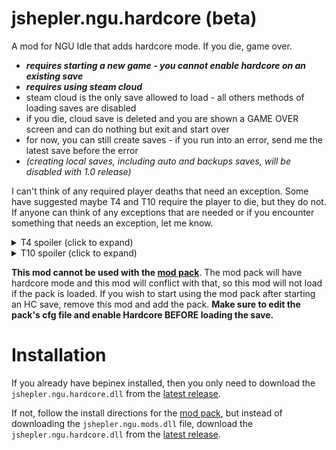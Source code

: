 # jshepler.ngu.hardcore (beta)

A mod for NGU Idle that adds hardcore mode. If you die, game over.
 - ***requires starting a new game - you cannot enable hardcore on an existing save***
 - ***requires using steam cloud***
 - steam cloud is the only save allowed to load - all others methods of loading saves are disabled
 - if you die, cloud save is deleted and you are shown a GAME OVER screen and can do nothing but exit and start over
 - for now, you can still create saves - if you run into an error, send me the latest save before the error
 - *(creating local saves, including auto and backups saves, will be disabled with 1.0 release)*

I can't think of any required player deaths that need an exception. Some have suggested maybe T4 and T10 require the player to die, but they do not. If anyone can think of any exceptions that are needed or if you encounter something that needs an exception, let me know.

<details>
    <summary>T4 spoiler (click to expand)</summary>

    The only requirement for Ring of Apathy to drop is beating boss 100 in current rebirth (or already having it dropped). The only thing you get from T4 is the clue text in the combat log.
</details>

<details>
    <summary>T10 spoiler (click to expand)</summary>

    GLOP is not needed to unlock or autokill T10. Getting 5 kills is OPTIONAL. If you have the AK stats, that's all you need.
</details>

**This mod cannot be used with the [mod pack](https://github.com/jshepler/jshepler.ngu.mods)**. The mod pack will have hardcore mode and this mod will conflict with that, so this mod will not load if the pack is loaded. If you wish to start using the mod pack after starting an HC save, remove this mod and add the pack. **Make sure to edit the pack's cfg file and enable Hardcore BEFORE loading the save.**

# Installation

If you already have bepinex installed, then you only need to download the `jshepler.ngu.hardcore.dll` from the [latest release](https://github.com/jshepler/jshepler.ngu.hardcore/releases/latest).

If not, follow the install directions for the [mod pack](https://github.com/jshepler/jshepler.ngu.mods), but instead of downloading the `jshepler.ngu.mods.dll` file, download the `jshepler.ngu.hardcore.dll` from the [latest release](https://github.com/jshepler/jshepler.ngu.hardcore/releases/latest).
